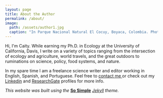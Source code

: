 ```yaml
---
layout: page
title: About the Author
permalink: /about/
image:
  path: /assets/author1.jpg
  caption: "In Parque Nacional Natural El Cocuy, Boyaca, Colombia. Photo: C. Peterson"
---
```

Hi, I'm Caity. While earning my Ph.D. in Ecology at the University of California, Davis, I write on a variety of topics ranging from the intersection of ecology and agriculture, world travels, and the great outdoors to ruminations on science, policy, food systems, and nature.

In my spare time I am a freelance science writer and editor working in English, Spanish, and Portuguese. Feel free to [contact me ](mailto:ca.peterson32@gmail.com) or check out my [Linkedin](https://www.linkedin.com/in/caityp/) and [ResearchGate](https://www.researchgate.net/profile/Caitlin_Peterson2?ev=hdr_xprf) profiles for more info.

*This website was built using the* **[So Simple](https://github.com/mmistakes/so-simple-theme)** *[Jekyll](https://jekyllrb.com/) theme.*
